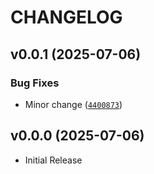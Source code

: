 # CHANGELOG

<!-- version list -->

## v0.0.1 (2025-07-06)

### Bug Fixes

- Minor change
  ([`4400873`](https://github.com/scikit-stats/normal/commit/44008739a8fd778fdce9d72266124d521c2471e8))


## v0.0.0 (2025-07-06)

- Initial Release
